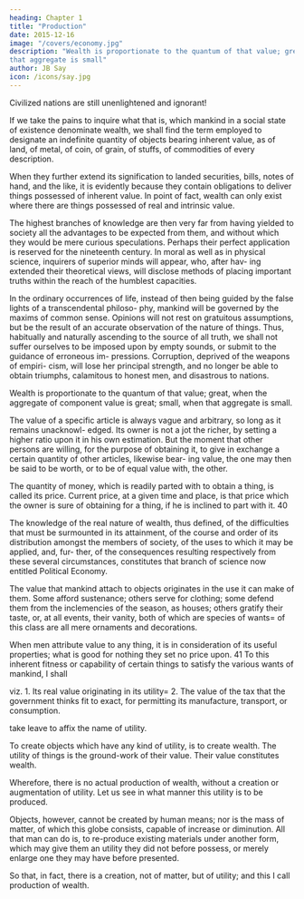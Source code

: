 ```yaml
---
heading: Chapter 1
title: "Production"
date: 2015-12-16
image: "/covers/economy.jpg"
description: "Wealth is proportionate to the quantum of that value; great, when the aggregate of component value is great; small, when
that aggregate is small"
author: JB Say
icon: /icons/say.jpg
---
```



Civilized nations are still unenlightened and ignorant! 

<!--  are the very nations we
term ! Survey entire provinces of proud Europe; in-
terrogate a hundred, a thousand, or even ten thousand indi-
viduals, and of this whole number, you will hardly, perhaps,
find two embued with the slightest tincture of the improved
science of which the present age so much boasts. This gen-
eral ignorance of recondite truths is by no means so remark-
able as an utter unacquaintance with the simplest rudiments
of knowledge applicable to the situation and circumstances
of everyone. How rare, also, are the qualifications necessary
for one’s own instruction, and how few persons are solely
capable of observing what daily happens, and of questioning
whatever they do not understand! -->


If we take the pains to inquire what that is, which mankind in a social state of existence denominate wealth, we shall find the term employed to designate an indefinite quantity of objects bearing inherent value, as of land, of metal, of coin, of grain, of stuffs, of commodities of every description. 

When they further extend its signification to landed securities, bills, notes of hand, and the like, it is evidently because they contain obligations to deliver things possessed of inherent value.
In point of fact, wealth can only exist where there are things possessed of real and intrinsic value.

The highest branches of knowledge are then very far from having yielded to society all the advantages to be expected
from them, and without which they would be mere curious speculations. Perhaps their perfect application is reserved for
the nineteenth century. In moral as well as in physical science, inquirers of superior minds will appear, who, after hav-
ing extended their theoretical views, will disclose methods of placing important truths within the reach of the humblest capacities. 

In the ordinary occurrences of life, instead of then being guided by the false lights of a transcendental philoso-
phy, mankind will be governed by the maxims of common sense. Opinions will not rest on gratuitous assumptions, but
be the result of an accurate observation of the nature of things.
Thus, habitually and naturally ascending to the source of all
truth, we shall not suffer ourselves to be imposed upon by
empty sounds, or submit to the guidance of erroneous im-
pressions. Corruption, deprived of the weapons of empiri-
cism, will lose her principal strength, and no longer be able
to obtain triumphs, calamitous to honest men, and disastrous
to nations.

Wealth is proportionate to the quantum of that value; great, when the aggregate of component value is great; small, when
that aggregate is small. 

The value of a specific article is always vague and arbitrary, so long as it remains unacknowl-
edged. Its owner is not a jot the richer, by setting a higher
ratio upon it in his own estimation. But the moment that other
persons are willing, for the purpose of obtaining it, to give in
exchange a certain quantity of other articles, likewise bear-
ing value, the one may then be said to be worth, or to be of
equal value with, the other.

The quantity of money, which is readily parted with to obtain a thing, is called its price. Current price, at a given time and
place, is that price which the owner is sure of obtaining for a
thing, if he is inclined to part with it. 40

The knowledge of the real nature of wealth, thus defined, of the difficulties that must be surmounted in its attainment, of
the course and order of its distribution amongst the members of society, of the uses to which it may be applied, and, fur-
ther, of the consequences resulting respectively from these several circumstances, constitutes that branch of science now
entitled Political Economy.

The value that mankind attach to objects originates in the use it can make of them. Some afford sustenance; others serve
for clothing; some defend them from the inclemencies of the season, as houses; others gratify their taste, or, at all events,
their vanity, both of which are species of wants= of this class
are all mere ornaments and decorations. 

When men attribute value to any thing, it is in consideration of its useful properties; what is good for nothing they
set no price upon. 41 To this inherent fitness or capability of
certain things to satisfy the various wants of mankind, I shall

viz. 1. Its real value originating in its utility= 2. The value of
the tax that the government thinks fit to exact, for permitting
its manufacture, transport, or consumption.

take leave to affix the name of utility. 

To create objects which have any kind of utility, is to create wealth. The utility of things is the ground-work of their value. Their value constitutes wealth.

Wherefore, there is no actual production of wealth, without a creation or augmentation of utility. Let us see in what manner
this utility is to be produced.

Objects, however, cannot be created by human means; nor is the mass of matter, of which this globe consists, capable of
increase or diminution. All that man can do is, to re-produce existing materials under another form, which may give them
an utility they did not before possess, or merely enlarge one they may have before presented. 

So that, in fact, there is a
creation, not of matter, but of utility; and this I call production of wealth.
